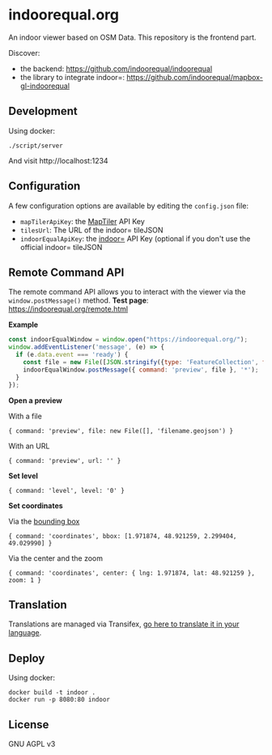 # indoorequal.org

An indoor viewer based on OSM Data. This repository is the frontend part.

Discover:

- the backend: https://github.com/indoorequal/indoorequal
- the library to integrate indoor=: https://github.com/indoorequal/mapbox-gl-indoorequal

## Development

Using docker:

    ./script/server

And visit http://localhost:1234

## Configuration

A few configuration options are available by editing the `config.json` file:

- `mapTilerApiKey`: the [MapTiler](https://www.maptiler.com/) API Key
- `tilesUrl`: The URL of the indoor= tileJSON
- `indoorEqualApiKey`: the [indoor=](https://indoorequal.com/) API Key (optional if you don't use the official indoor= tileJSON

## Remote Command API

The remote command API allows you to interact with the viewer via the `window.postMessage()` method.
**Test page**: https://indoorequal.org/remote.html

**Example**

```javascript
const indoorEqualWindow = window.open("https://indoorequal.org/");
window.addEventListener('message', (e) => {
  if (e.data.event === 'ready') {
    const file = new File([JSON.stringify({type: 'FeatureCollection', features: []})], 'test.geojson');
    indoorEqualWindow.postMessage({ command: 'preview', file }, '*');
  }
});
```

**Open a preview**

With a file

`{ command: 'preview', file: new File([], 'filename.geojson') }`

With an URL

`{ command: 'preview', url: '' }`

**Set level**

`{ command: 'level', level: '0' }`

**Set coordinates**

Via the [bounding box](https://wiki.openstreetmap.org/wiki/Bounding_Box)

`{ command: 'coordinates', bbox: [1.971874, 48.921259, 2.299404, 49.029990] }`

Via the center and the zoom

`{ command: 'coordinates', center: { lng: 1.971874, lat: 48.921259 }, zoom: 1 }`

## Translation

Translations are managed via Transifex, [go here to translate it in your language](https://www.transifex.com/indoorequal/indoorequalorg/languages/).

## Deploy

Using docker:

    docker build -t indoor .
    docker run -p 8080:80 indoor

## License

GNU AGPL v3
